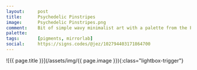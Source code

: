 ```yaml
---
layout:		post
title:		Psychedelic Pinstripes
image:		Psychedelic Pinstripes.png
comment:	Bit of simple wavy minimalist art with a palette from the Pigments app
palette:	
tags:		[pigments, mirrorlab]
social:		https://signs.codes/@jez/102794403171864700
---
```


<span class="lightbox-trigger">
![{{ page.title }}](/assets/img/{{ page.image }}){:class="lightbox-trigger"}
</span>
